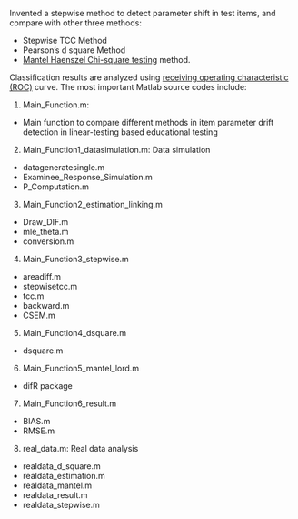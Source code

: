 Invented a stepwise method to detect parameter shift in test items, and compare with other three methods: 
 - Stepwise TCC Method
 - Pearson’s d square Method
 - [Mantel Haenszel Chi-square testing](https://en.wikipedia.org/wiki/Cochran–Mantel–Haenszel_statistics) method.
 
Classification results are analyzed using [receiving operating characteristic (ROC)](https://en.wikipedia.org/wiki/Receiver_operating_characteristic) curve.
The most important Matlab source codes include:

1. Main_Function.m:
  - Main function to compare different methods in item parameter drift detection
in linear-testing based educational testing 

2. Main_Function1_datasimulation.m: Data simulation
  - datageneratesingle.m
  - Examinee_Response_Simulation.m
  - P_Computation.m

3. Main_Function2_estimation_linking.m 
  - Draw_DIF.m
  - mle_theta.m 
  - conversion.m

4. Main_Function3_stepwise.m
  - areadiff.m
  - stepwisetcc.m
  - tcc.m
  - backward.m
  - CSEM.m

5. Main_Function4_dsquare.m
  - dsquare.m

6. Main_Function5_mantel_lord.m
  - difR package

7. Main_Function6_result.m
  - BIAS.m
  - RMSE.m

8. real_data.m: Real data analysis 
  - realdata_d_square.m
  - realdata_estimation.m
  - realdata_mantel.m
  - realdata_result.m
  - realdata_stepwise.m
